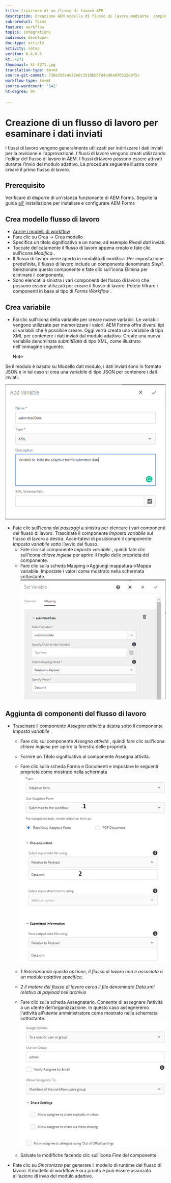 ```yaml
---
title: Creazione di un flusso di lavoro AEM
description: Creazione AEM modello di flusso di lavoro mediante  componenti del flusso di lavoro AEM Forms per esaminare i dati inviati.
sub-product: forms
feature: workflow
topics: integrations
audience: developer
doc-type: article
activity: setup
version: 6.4,6.5
kt: 4271
thumbnail: kt-4271.jpg
translation-type: tm+mt
source-git-commit: 738e356c4e72e0c3518bb5fd4ad6a076522e9f5c
workflow-type: tm+mt
source-wordcount: '542'
ht-degree: 0%

---
```



# Creazione di un flusso di lavoro per esaminare i dati inviati

I flussi di lavoro vengono generalmente utilizzati per indirizzare i dati inviati per la revisione e l&#39;approvazione. I flussi di lavoro vengono creati utilizzando l&#39;editor del flusso di lavoro in AEM. I flussi di lavoro possono essere attivati durante l&#39;invio del modulo adattivo. La procedura seguente illustra come creare il primo flusso di lavoro.

## Prerequisito

Verificare di disporre di un&#39;istanza funzionante di  AEM Forms. Seguite la guida [all&#39;](https://docs.adobe.com/content/help/en/experience-manager-65/forms/install-aem-forms/osgi-installation/installing-configuring-aem-forms-osgi.html) installazione per installare e configurare  AEM Forms


## Crea modello flusso di lavoro

* [Aprire i modelli di workflow](http://localhost:4502/libs/cq/workflow/admin/console/content/models.html)
* Fare clic su Crea -> Crea modello
* Specifica un titolo significativo e un nome, ad esempio _Rivedi dati_ inviati.
* Toccate delicatamente il flusso di lavoro appena creato e fate clic sull’icona _Modifica_ .
* Il flusso di lavoro viene aperto in modalità di modifica. Per impostazione predefinita, il flusso di lavoro include un componente denominato _Step1_. Selezionate questo componente e fate clic sull’icona Elimina per eliminare il componente.
* Sono elencati a sinistra i vari componenti del flusso di lavoro che possono essere utilizzati per creare il flusso di lavoro. Potete filtrare i componenti in base al tipo di _Forms Workflow_ .

## Crea variabile

* Fai clic sull&#39;icona della variabile per creare nuove variabili. Le variabili vengono utilizzate per memorizzare i valori.  AEM Forms offre diversi tipi di variabili che è possibile creare. Oggi verrà creata una variabile di tipo XML per contenere i dati inviati dal modulo adattivo. Create una nuova variabile denominata _submitData_ di tipo XML, come illustrato nell&#39;immagine seguente.

   >[!NOTE]
Se il modulo è basato su Modello dati modulo, i dati inviati sono in formato JSON e in tal caso si crea una variabile di tipo JSON per contenere i dati inviati.

![data variable](assets/submitted-data-variable.PNG)

* Fate clic sull&#39;icona _dei passaggi_ a sinistra per elencare i vari componenti del flusso di lavoro. Trascinate il componente _Imposta variabile_ sul flusso di lavoro a destra. Accertatevi di posizionare il componente _Imposta variabile_ sotto l’avvio del flusso.
   * Fate clic sul componente _Imposta variabile_ , quindi fate clic sull’icona _chiave inglese_ per aprire il foglio delle proprietà del componente.
   * Fare clic sulla scheda Mapping->Aggiungi mappatura->Mappa variabile. Impostate i valori come mostrato nella schermata sottostante.
      ![create, variabile](assets/set-variable.PNG)

## Aggiunta di componenti del flusso di lavoro

* Trascinare il componente _Assegna attività_ a destra sotto il componente _Imposta variabile_ .
   * Fare clic sul componente _Assegna attività_ , quindi fare clic sull&#39;icona _chiave inglese_ per aprire la finestra delle proprietà.
   * Fornire un Titolo significativo al componente Assegna attività.
   * Fare clic sulla scheda Forms e Documenti e impostare le seguenti proprietà come mostrato nella schermata
      ![Scheda Documenti Forms](assets/forms-documents.PNG)

   * _1 Selezionando questa opzione, il flusso di lavoro non è associato a un modulo adattivo specifico._
   * _2 Il motore del flusso di lavoro cerca il file denominato Data.xml relativo al payload nell&#39;archivio_

   * Fare clic sulla scheda Assegnatario. Consente di assegnare l’attività a un utente dell’organizzazione. In questo caso assegneremo l&#39;attività all&#39;utente amministratore come mostrato nella schermata sottostante.
      ![Scheda Assegnatario](assets/assignee-tab.PNG)
   * Salvate le modifiche facendo clic sull’icona _Fine_ del componente
* Fate clic su _Sincronizza_ per generare il modello di runtime del flusso di lavoro.
Il modello di workflow è ora pronto e può essere associato all&#39;azione di invio del modulo adattivo.



